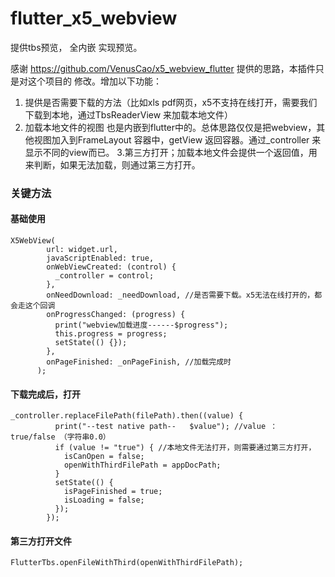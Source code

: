 # flutter_x5_webview
提供tbs预览， 全内嵌 实现预览。

感谢 https://github.com/VenusCao/x5_webview_flutter 提供的思路，本插件只是对这个项目的 修改。增加以下功能：

1. 提供是否需要下载的方法（比如xls pdf网页，x5不支持在线打开，需要我们下载到本地，通过TbsReaderView 来加载本地文件）
2. 加载本地文件的视图 也是内嵌到flutter中的。总体思路仅仅是把webview，其他视图加入到FrameLayout 容器中，getView 返回容器。通过_controller 来显示不同的view而已。
3.第三方打开；加载本地文件会提供一个返回值，用来判断，如果无法加载，则通过第三方打开。

### 关键方法


#### 基础使用
```
X5WebView(
        url: widget.url,
        javaScriptEnabled: true,
        onWebViewCreated: (control) {
          _controller = control; 
        },
        onNeedDownload: _needDownload, //是否需要下载。x5无法在线打开的，都会走这个回调
        onProgressChanged: (progress) {
          print("webview加载进度------$progress");
          this.progress = progress;
          setState(() {});
        },
        onPageFinished: _onPageFinish, //加载完成时
      );
```

#### 下载完成后，打开
```
_controller.replaceFilePath(filePath).then((value) {
          print("--test native path--   $value"); //value ： true/false （字符串0.0）
          if (value != "true") { //本地文件无法打开，则需要通过第三方打开，
            isCanOpen = false;
            openWithThirdFilePath = appDocPath;
          }
          setState(() {
            isPageFinished = true;
            isLoading = false;
          });
        });
```

#### 第三方打开文件
```
FlutterTbs.openFileWithThird(openWithThirdFilePath);
```
